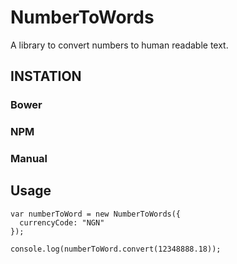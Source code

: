 # NumberToWords
A library to convert numbers to human readable text.

## INSTATION
### Bower

### NPM

### Manual

## Usage
    var numberToWord = new NumberToWords({
      currencyCode: "NGN"
    });

    console.log(numberToWord.convert(12348888.18));

